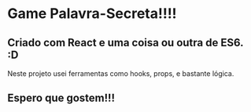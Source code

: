 # Game Palavra-Secreta!!!!

<h2>Criado com React e uma coisa ou outra de ES6. :D</h2>

Neste projeto usei ferramentas como hooks, props, e bastante lógica. 

<h2>Espero que gostem!!!</h2>
